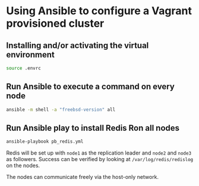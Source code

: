 # Using Ansible to configure a Vagrant provisioned cluster

## Installing and/or activating the virtual environment

```sh
source .envrc
````

## Run Ansible to execute a command on every node

```sh
ansible -m shell -a "freebsd-version" all
```

## Run Ansible play to install Redis Ron all nodes

```sh
ansible-playbook pb_redis.yml
```

Redis will be set up with `node1` as the replication leader and
`node2` and `node3` as followers. Success can be verified by looking
at `/var/log/redis/redislog` on the nodes.

The nodes can communicate freely via the host-only network.
